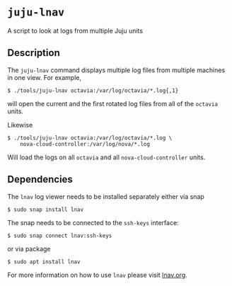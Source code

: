 # `juju-lnav`

A script to look at logs from multiple Juju units

## Description

The `juju-lnav` command displays multiple log files from multiple machines in
one view. For example,
          
```console
$ ./tools/juju-lnav octavia:/var/log/octavia/*.log{,1}
```

will open the current and the first rotated log files from all of the `octavia`
units.

Likewise

```console
$ ./tools/juju-lnav octavia:/var/log/octavia/*.log \
    nova-cloud-controller:/var/log/nova/*.log
```

Will load the logs on all `octavia` and all `nova-cloud-controller` units.

## Dependencies

The `lnav` log viewer needs to be installed separately either via snap

```console
$ sudo snap install lnav
```

The snap needs to be connected to the `ssh-keys` interface:

```console
$ sudo snap connect lnav:ssh-keys
```

or via package

```console
$ sudo apt install lnav
```

For more information on how to use `lnav` please visit
[lnav.org](https://lnav.org).
